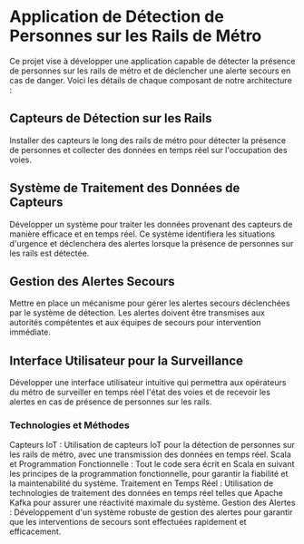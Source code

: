 # Application de Détection de Personnes sur les Rails de Métro

Ce projet vise à développer une application capable de détecter la présence de personnes sur les rails de métro et de déclencher une alerte secours en cas de danger. Voici les détails de chaque composant de notre architecture :

## Capteurs de Détection sur les Rails
Installer des capteurs le long des rails de métro pour détecter la présence de personnes et collecter des données en temps réel sur l'occupation des voies.

## Système de Traitement des Données de Capteurs
Développer un système pour traiter les données provenant des capteurs de manière efficace et en temps réel. Ce système identifiera les situations d'urgence et déclenchera des alertes lorsque la présence de personnes sur les rails est détectée.

## Gestion des Alertes Secours
Mettre en place un mécanisme pour gérer les alertes secours déclenchées par le système de détection. Les alertes doivent être transmises aux autorités compétentes et aux équipes de secours pour intervention immédiate.

## Interface Utilisateur pour la Surveillance
Développer une interface utilisateur intuitive qui permettra aux opérateurs du métro de surveiller en temps réel l'état des voies et de recevoir les alertes en cas de présence de personnes sur les rails.
   
### Technologies et Méthodes
Capteurs IoT : Utilisation de capteurs IoT pour la détection de personnes sur les rails de métro, avec une transmission des données en temps réel.
Scala et Programmation Fonctionnelle : Tout le code sera écrit en Scala en suivant les principes de la programmation fonctionnelle, pour garantir la fiabilité et la maintenabilité du système.
Traitement en Temps Réel : Utilisation de technologies de traitement des données en temps réel telles que Apache Kafka pour assurer une réactivité maximale du système.
Gestion des Alertes : Développement d'un système robuste de gestion des alertes pour garantir que les interventions de secours sont effectuées rapidement et efficacement.